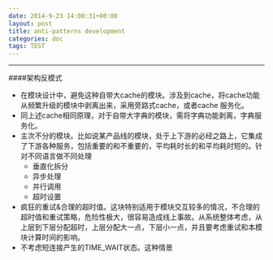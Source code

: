 ```yaml
---
date: 2014-9-23 14:00:31+00:00
layout: post
title: anti-patterns development
categories: doc
tags: TEST
---
```


----------


####架构反模式

 - 在模块设计中，避免这种自带大cache的模块。涉及到cache，将cache功能从频繁升级的模块中剥离出来，采用旁路式cache，或者cache 服务化。
 - 同上述cache相同原理，对于自带大字典的模块，需将字典功能剥离，字典服务化。
 - 主次不分的模块。比如说某产品线的模块，处于上下游的必经之路上，它集成了下游各种服务，包括重要的和不重要的，平均耗时长的和平均耗时短的。针对不同语言做不同处理
	 - 垂直化拆分
	 - 异步处理
	 - 并行调用
	 - 超时设置
 - 疯狂的重试&合理的超时值。这块特别适用于模块交互较多的情况，不合理的超时值和重试策略，危险性极大，很容易造成线上事故。从系统整体考虑，从上层到下层分配超时，上层分配大一点，下层小一点，并且要考虑重试和本模块计算时间的影响。
 - 不考虑短连接产生的TIME_WAIT状态。这种情景

